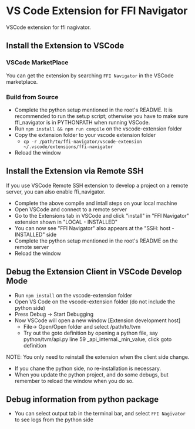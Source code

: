 # VS Code Extension for FFI Navigator

VSCode extension for ffi nagivator.


## Install the Extension to VSCode

### VSCode MarketPlace

You can get the extension by searching `FFI Navigator` in the VSCode marketplace.

### Build from Source

- Complete the python setup mentioned in the root's README. It is recommended to run the setup script; otherwise you have to make sure ffi_navigator is in PYTHONPATH when running VSCode.
- Run ```npm install && npm run compile```  on the vscode-extension folder
- Copy the extension folder to your vscode extension folder
  - ```cp -r /path/to/ffi-navigator/vscode-extension  ~/.vscode/extensions/ffi-navigator```
- Reload the window

## Install the Extension via Remote SSH

If you use VSCode Remote SSH extension to develop a project on a remote server, you can also enable ffi_navigator.

- Complete the above compile and intall steps on your local machine
- Open VSCode and connect to a remote server
- Go to the Extensions tab in VSCode and click "install" in "FFI Navigator" extension shown in "LOCAL - INSTALLED"
- You can now see "FFI Navigator" also appears at the "SSH: host - INSTALLED" side
- Complete the python setup mentioned in the root's README on the remote server
- Reload the window 

## Debug the Extension Client in VSCode Develop Mode

- Run ```npm install``` on the vscode-extension folder
- Open VS Code on the vscode-extension folder (do not include the python side)
- Press Debug -> Start Debugging
- Now VSCode will open a new window [Extension development host]
  - File-> Open/Open folder and select /path/to/tvm
  - Try out the goto definition by opening a python file, say python/tvm/api.py line 59 _api_internal._min_value, click goto definition

NOTE: You only need to reinstall the extension when the client side change.
- If you chane the python side, no re-installation is necessary.
- When you update the python project, and do some debugs, but remember to reload the window when you do so.

## Debug information from python package

- You can select output tab in the terminal bar, and select `FFI Nagivator` to see logs from the python side
